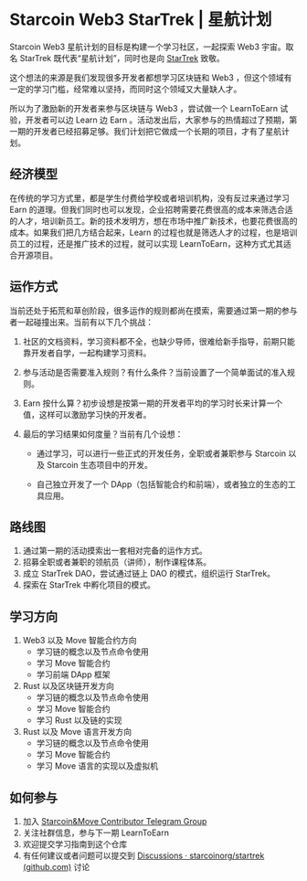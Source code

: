 # Starcoin Web3 StarTrek | 星航计划
Starcoin Web3 星航计划的目标是构建一个学习社区，一起探索 Web3 宇宙。取名 StarTrek 既代表“星航计划”，同时也是向 [StarTrek](https://en.wikipedia.org/wiki/Star_Trek) 致敬。

这个想法的来源是我们发现很多开发者都想学习区块链和 Web3 ，但这个领域有一定的学习门槛，经常难以坚持，而同时这个领域又大量缺人才。

所以为了激励新的开发者来参与区块链与 Web3 ，尝试做一个 LearnToEarn 试验，开发者可以边 Learn 边 Earn 。活动发出后，大家参与的热情超过了预期，第一期的开发者已经招募足够。我们计划把它做成一个长期的项目，才有了星航计划。

## 经济模型

在传统的学习方式里，都是学生付费给学校或者培训机构，没有反过来通过学习 Earn 的道理。但我们同时也可以发现，企业招聘需要花费很高的成本来筛选合适的人才，培训新员工。新的技术发明方，想在市场中推广新技术，也要花费很高的成本。如果我们把几方结合起来，Learn 的过程也就是筛选人才的过程，也是培训员工的过程，还是推广技术的过程，就可以实现 LearnToEarn，这种方式尤其适合开源项目。

## 运作方式

当前还处于拓荒和草创阶段，很多运作的规则都尚在摸索，需要通过第一期的参与者一起碰撞出来。当前有以下几个挑战：

1. 社区的文档资料，学习资料都不全，也缺少导师，很难给新手指导，前期只能靠开发者自学，一起构建学习资料。

2. 参与活动是否需要准入规则？有什么条件？当前设置了一个简单面试的准入规则。

3. Earn 按什么算？初步设想是按第一期的开发者平均的学习时长来计算一个值，这样可以激励学习快的开发者。

4. 最后的学习结果如何度量？当前有几个设想：

   * 通过学习，可以进行一些正式的开发任务，全职或者兼职参与 Starcoin 以及 Starcoin 生态项目中的开发。

   * 自己独立开发了一个 DApp（包括智能合约和前端），或者独立的生态的工具应用。

## 路线图

1. 通过第一期的活动摸索出一套相对完备的运作方式。
2. 招募全职或者兼职的领航员（讲师），制作课程体系。
3. 成立 StarTrek DAO，尝试通过链上 DAO 的模式，组织运行 StarTrek。
4. 探索在 StarTrek 中孵化项目的模式。

## 学习方向

1. Web3 以及 Move 智能合约方向
   * 学习链的概念以及节点命令使用
   * 学习 Move 智能合约
   * 学习前端 DApp 框架
2. Rust 以及区块链开发方向
   * 学习链的概念以及节点命令使用
   * 学习 Move 智能合约
   * 学习 Rust 以及链的实现
3. Rust 以及 Move 语言开发方向
   * 学习链的概念以及节点命令使用
   * 学习 Move 智能合约
   * 学习 Move 语言的实现以及虚拟机

## 如何参与

1. 加入 [Starcoin&Move Contributor Telegram Group](https://t.me/starcoin_contributor) 
2. 关注社群信息，参与下一期 LearnToEarn 
3. 欢迎提交学习指南到这个仓库
4. 有任何建议或者问题可以提交到 [Discussions · starcoinorg/startrek (github.com)](https://github.com/starcoinorg/startrek/discussions) 讨论



